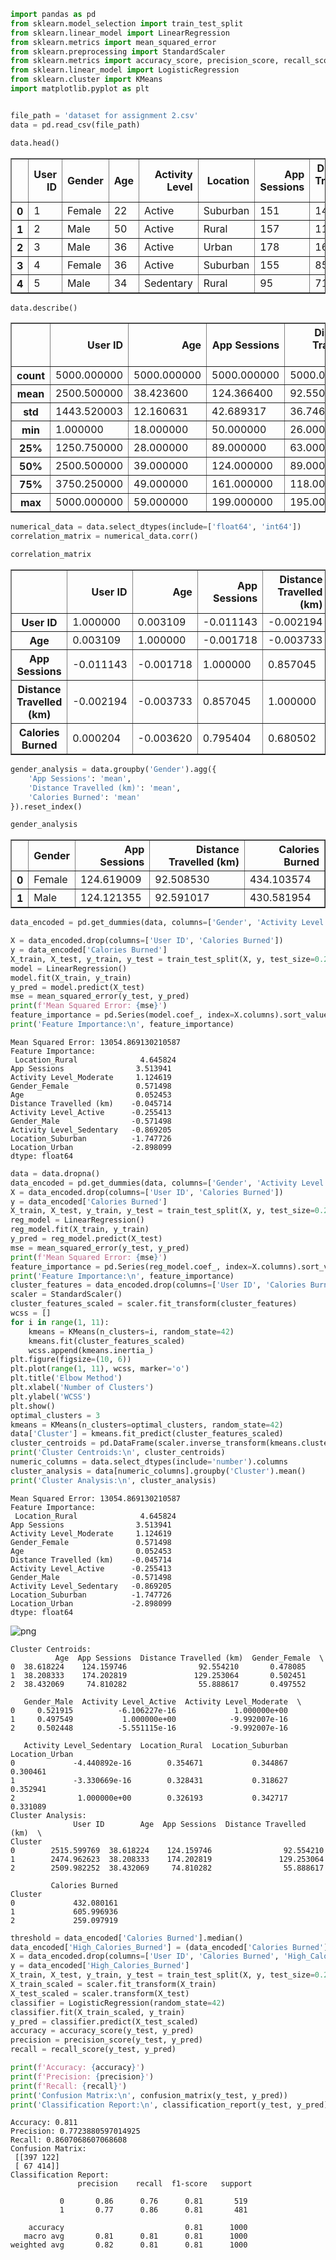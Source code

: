 ```python
import pandas as pd
from sklearn.model_selection import train_test_split
from sklearn.linear_model import LinearRegression
from sklearn.metrics import mean_squared_error
from sklearn.preprocessing import StandardScaler
from sklearn.metrics import accuracy_score, precision_score, recall_score, confusion_matrix, classification_report
from sklearn.linear_model import LogisticRegression
from sklearn.cluster import KMeans
import matplotlib.pyplot as plt


file_path = 'dataset for assignment 2.csv'
data = pd.read_csv(file_path)

data.head()

```




<div>

<table border="1" class="dataframe">
  <thead>
    <tr style="text-align: right;">
      <th></th>
      <th>User ID</th>
      <th>Gender</th>
      <th>Age</th>
      <th>Activity Level</th>
      <th>Location</th>
      <th>App Sessions</th>
      <th>Distance Travelled (km)</th>
      <th>Calories Burned</th>
    </tr>
  </thead>
  <tbody>
    <tr>
      <th>0</th>
      <td>1</td>
      <td>Female</td>
      <td>22</td>
      <td>Active</td>
      <td>Suburban</td>
      <td>151</td>
      <td>140</td>
      <td>728</td>
    </tr>
    <tr>
      <th>1</th>
      <td>2</td>
      <td>Male</td>
      <td>50</td>
      <td>Active</td>
      <td>Rural</td>
      <td>157</td>
      <td>115</td>
      <td>523</td>
    </tr>
    <tr>
      <th>2</th>
      <td>3</td>
      <td>Male</td>
      <td>36</td>
      <td>Active</td>
      <td>Urban</td>
      <td>178</td>
      <td>163</td>
      <td>795</td>
    </tr>
    <tr>
      <th>3</th>
      <td>4</td>
      <td>Female</td>
      <td>36</td>
      <td>Active</td>
      <td>Suburban</td>
      <td>155</td>
      <td>85</td>
      <td>715</td>
    </tr>
    <tr>
      <th>4</th>
      <td>5</td>
      <td>Male</td>
      <td>34</td>
      <td>Sedentary</td>
      <td>Rural</td>
      <td>95</td>
      <td>71</td>
      <td>439</td>
    </tr>
  </tbody>
</table>
</div>




```python
data.describe()
```




<div>
<table border="1" class="dataframe">
  <thead>
    <tr style="text-align: right;">
      <th></th>
      <th>User ID</th>
      <th>Age</th>
      <th>App Sessions</th>
      <th>Distance Travelled (km)</th>
      <th>Calories Burned</th>
    </tr>
  </thead>
  <tbody>
    <tr>
      <th>count</th>
      <td>5000.000000</td>
      <td>5000.000000</td>
      <td>5000.000000</td>
      <td>5000.000000</td>
      <td>5000.000000</td>
    </tr>
    <tr>
      <th>mean</th>
      <td>2500.500000</td>
      <td>38.423600</td>
      <td>124.366400</td>
      <td>92.550400</td>
      <td>432.316000</td>
    </tr>
    <tr>
      <th>std</th>
      <td>1443.520003</td>
      <td>12.160631</td>
      <td>42.689317</td>
      <td>36.746095</td>
      <td>187.427426</td>
    </tr>
    <tr>
      <th>min</th>
      <td>1.000000</td>
      <td>18.000000</td>
      <td>50.000000</td>
      <td>26.000000</td>
      <td>102.000000</td>
    </tr>
    <tr>
      <th>25%</th>
      <td>1250.750000</td>
      <td>28.000000</td>
      <td>89.000000</td>
      <td>63.000000</td>
      <td>285.000000</td>
    </tr>
    <tr>
      <th>50%</th>
      <td>2500.500000</td>
      <td>39.000000</td>
      <td>124.000000</td>
      <td>89.000000</td>
      <td>406.000000</td>
    </tr>
    <tr>
      <th>75%</th>
      <td>3750.250000</td>
      <td>49.000000</td>
      <td>161.000000</td>
      <td>118.000000</td>
      <td>560.000000</td>
    </tr>
    <tr>
      <th>max</th>
      <td>5000.000000</td>
      <td>59.000000</td>
      <td>199.000000</td>
      <td>195.000000</td>
      <td>987.000000</td>
    </tr>
  </tbody>
</table>
</div>




```python
numerical_data = data.select_dtypes(include=['float64', 'int64'])
correlation_matrix = numerical_data.corr()

correlation_matrix

```




<div>

<table border="1" class="dataframe">
  <thead>
    <tr style="text-align: right;">
      <th></th>
      <th>User ID</th>
      <th>Age</th>
      <th>App Sessions</th>
      <th>Distance Travelled (km)</th>
      <th>Calories Burned</th>
    </tr>
  </thead>
  <tbody>
    <tr>
      <th>User ID</th>
      <td>1.000000</td>
      <td>0.003109</td>
      <td>-0.011143</td>
      <td>-0.002194</td>
      <td>0.000204</td>
    </tr>
    <tr>
      <th>Age</th>
      <td>0.003109</td>
      <td>1.000000</td>
      <td>-0.001718</td>
      <td>-0.003733</td>
      <td>-0.003620</td>
    </tr>
    <tr>
      <th>App Sessions</th>
      <td>-0.011143</td>
      <td>-0.001718</td>
      <td>1.000000</td>
      <td>0.857045</td>
      <td>0.795404</td>
    </tr>
    <tr>
      <th>Distance Travelled (km)</th>
      <td>-0.002194</td>
      <td>-0.003733</td>
      <td>0.857045</td>
      <td>1.000000</td>
      <td>0.680502</td>
    </tr>
    <tr>
      <th>Calories Burned</th>
      <td>0.000204</td>
      <td>-0.003620</td>
      <td>0.795404</td>
      <td>0.680502</td>
      <td>1.000000</td>
    </tr>
  </tbody>
</table>
</div>




```python
gender_analysis = data.groupby('Gender').agg({
    'App Sessions': 'mean',
    'Distance Travelled (km)': 'mean',
    'Calories Burned': 'mean'
}).reset_index()

gender_analysis
```




<div>

<table border="1" class="dataframe">
  <thead>
    <tr style="text-align: right;">
      <th></th>
      <th>Gender</th>
      <th>App Sessions</th>
      <th>Distance Travelled (km)</th>
      <th>Calories Burned</th>
    </tr>
  </thead>
  <tbody>
    <tr>
      <th>0</th>
      <td>Female</td>
      <td>124.619009</td>
      <td>92.508530</td>
      <td>434.103574</td>
    </tr>
    <tr>
      <th>1</th>
      <td>Male</td>
      <td>124.121355</td>
      <td>92.591017</td>
      <td>430.581954</td>
    </tr>
  </tbody>
</table>
</div>




```python
data_encoded = pd.get_dummies(data, columns=['Gender', 'Activity Level', 'Location'])

X = data_encoded.drop(columns=['User ID', 'Calories Burned'])
y = data_encoded['Calories Burned']
X_train, X_test, y_train, y_test = train_test_split(X, y, test_size=0.2, random_state=42)
model = LinearRegression()
model.fit(X_train, y_train)
y_pred = model.predict(X_test)
mse = mean_squared_error(y_test, y_pred)
print(f'Mean Squared Error: {mse}')
feature_importance = pd.Series(model.coef_, index=X.columns).sort_values(ascending=False)
print('Feature Importance:\n', feature_importance)
```

    Mean Squared Error: 13054.869130210587
    Feature Importance:
     Location_Rural              4.645824
    App Sessions                3.513941
    Activity Level_Moderate     1.124619
    Gender_Female               0.571498
    Age                         0.052453
    Distance Travelled (km)    -0.045714
    Activity Level_Active      -0.255413
    Gender_Male                -0.571498
    Activity Level_Sedentary   -0.869205
    Location_Suburban          -1.747726
    Location_Urban             -2.898099
    dtype: float64
    


```python
data = data.dropna()
data_encoded = pd.get_dummies(data, columns=['Gender', 'Activity Level', 'Location'])
X = data_encoded.drop(columns=['User ID', 'Calories Burned'])
y = data_encoded['Calories Burned']
X_train, X_test, y_train, y_test = train_test_split(X, y, test_size=0.2, random_state=42)
reg_model = LinearRegression()
reg_model.fit(X_train, y_train)
y_pred = reg_model.predict(X_test)
mse = mean_squared_error(y_test, y_pred)
print(f'Mean Squared Error: {mse}')
feature_importance = pd.Series(reg_model.coef_, index=X.columns).sort_values(ascending=False)
print('Feature Importance:\n', feature_importance)
cluster_features = data_encoded.drop(columns=['User ID', 'Calories Burned'])
scaler = StandardScaler()
cluster_features_scaled = scaler.fit_transform(cluster_features)
wcss = []
for i in range(1, 11):
    kmeans = KMeans(n_clusters=i, random_state=42)
    kmeans.fit(cluster_features_scaled)
    wcss.append(kmeans.inertia_)
plt.figure(figsize=(10, 6))
plt.plot(range(1, 11), wcss, marker='o')
plt.title('Elbow Method')
plt.xlabel('Number of Clusters')
plt.ylabel('WCSS')
plt.show()
optimal_clusters = 3
kmeans = KMeans(n_clusters=optimal_clusters, random_state=42)
data['Cluster'] = kmeans.fit_predict(cluster_features_scaled)
cluster_centroids = pd.DataFrame(scaler.inverse_transform(kmeans.cluster_centers_), columns=cluster_features.columns)
print('Cluster Centroids:\n', cluster_centroids)
numeric_columns = data.select_dtypes(include='number').columns
cluster_analysis = data[numeric_columns].groupby('Cluster').mean()
print('Cluster Analysis:\n', cluster_analysis)
```

    Mean Squared Error: 13054.869130210587
    Feature Importance:
     Location_Rural              4.645824
    App Sessions                3.513941
    Activity Level_Moderate     1.124619
    Gender_Female               0.571498
    Age                         0.052453
    Distance Travelled (km)    -0.045714
    Activity Level_Active      -0.255413
    Gender_Male                -0.571498
    Activity Level_Sedentary   -0.869205
    Location_Suburban          -1.747726
    Location_Urban             -2.898099
    dtype: float64
    


    
![png](output_5_1.png)
    


    Cluster Centroids:
              Age  App Sessions  Distance Travelled (km)  Gender_Female  \
    0  38.618224    124.159746                92.554210       0.478085   
    1  38.208333    174.202819               129.253064       0.502451   
    2  38.432069     74.810282                55.888617       0.497552   
    
       Gender_Male  Activity Level_Active  Activity Level_Moderate  \
    0     0.521915          -6.106227e-16             1.000000e+00   
    1     0.497549           1.000000e+00            -9.992007e-16   
    2     0.502448          -5.551115e-16            -9.992007e-16   
    
       Activity Level_Sedentary  Location_Rural  Location_Suburban  Location_Urban  
    0             -4.440892e-16        0.354671           0.344867        0.300461  
    1             -3.330669e-16        0.328431           0.318627        0.352941  
    2              1.000000e+00        0.326193           0.342717        0.331089  
    Cluster Analysis:
                  User ID        Age  App Sessions  Distance Travelled (km)  \
    Cluster                                                                  
    0        2515.599769  38.618224    124.159746                92.554210   
    1        2474.962623  38.208333    174.202819               129.253064   
    2        2509.982252  38.432069     74.810282                55.888617   
    
             Calories Burned  
    Cluster                   
    0             432.080161  
    1             605.996936  
    2             259.097919  
    


```python
threshold = data_encoded['Calories Burned'].median()
data_encoded['High_Calories_Burned'] = (data_encoded['Calories Burned'] > threshold).astype(int)
X = data_encoded.drop(columns=['User ID', 'Calories Burned', 'High_Calories_Burned'])
y = data_encoded['High_Calories_Burned']
X_train, X_test, y_train, y_test = train_test_split(X, y, test_size=0.2, random_state=42)
X_train_scaled = scaler.fit_transform(X_train)
X_test_scaled = scaler.transform(X_test)
classifier = LogisticRegression(random_state=42)
classifier.fit(X_train_scaled, y_train)
y_pred = classifier.predict(X_test_scaled)
accuracy = accuracy_score(y_test, y_pred)
precision = precision_score(y_test, y_pred)
recall = recall_score(y_test, y_pred)

print(f'Accuracy: {accuracy}')
print(f'Precision: {precision}')
print(f'Recall: {recall}')
print('Confusion Matrix:\n', confusion_matrix(y_test, y_pred))
print('Classification Report:\n', classification_report(y_test, y_pred))
```

    Accuracy: 0.811
    Precision: 0.7723880597014925
    Recall: 0.8607068607068608
    Confusion Matrix:
     [[397 122]
     [ 67 414]]
    Classification Report:
                   precision    recall  f1-score   support
    
               0       0.86      0.76      0.81       519
               1       0.77      0.86      0.81       481
    
        accuracy                           0.81      1000
       macro avg       0.81      0.81      0.81      1000
    weighted avg       0.82      0.81      0.81      1000
    
    


```python

```
